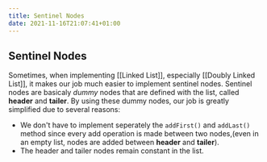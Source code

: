 ```yaml
---
title: Sentinel Nodes
date: 2021-11-16T21:07:41+01:00
---
```

## Sentinel Nodes
Sometimes, when implementing [[Linked List]], especially [[Doubly Linked List]], it makes our job much easier to implement sentinel nodes. Sentinel nodes are basicaly *dummy* nodes that are defined with the list, called **header** and **tailer**. By using these dummy nodes, our job is greatly simplified due to several reasons:
* We don't have to implement seperately the `addFirst()` and `addLast()` method since every add operation is made between two nodes,(even in an empty list, nodes are added between **header** and **tailer**).
* The header and tailer nodes remain constant in the list.